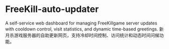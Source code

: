 # FreeKill-auto-updater
A self-service web dashboard for managing FreeKillgame server updates with cooldown control, visit statistics, and dynamic time-based greetings. 新月杀游戏服务器的自助更新网页，支持冷却时间控制、访问统计和动态时间问候功能。
